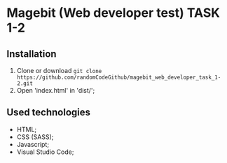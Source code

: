 # Magebit (Web developer test) TASK 1-2

## Installation

1. Clone or download
   ```git clone https://github.com/randomCodeGithub/magebit_web_developer_task_1-2.git```
2. Open 'index.html' in 'dist/';

## Used technologies

- HTML;
- CSS (SASS);
- Javascript;
- Visual Studio Code;
